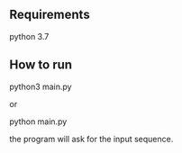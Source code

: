 ## Requirements

python 3.7

## How to run

python3 main.py

or

python main.py

the program will ask for the input sequence.